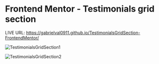 # Frontend Mentor - Testimonials grid section

LIVE URL: https://gabrielval0911.github.io/TestimonialsGridSection-FrontendMentor/

![TestimonialsGridSection1](https://github.com/user-attachments/assets/5c915c0a-9de8-4f4e-aafc-291ab1510164)

![TestimonialsGridSection2](https://github.com/user-attachments/assets/c93d94f1-8450-4f9c-8491-9c5be57b69e2)
